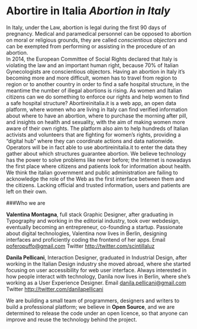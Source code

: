 Abortire in Italia *Abortion in Italy*
===

In Italy, under the Law, abortion is legal during the first 90 days of pregnancy. 
Medical and paramedical personnel can be opposed to abortion on moral or religious grounds, they are called *conscientious objectors* and can be exempted from performing or assisting in the procedure of an abortion.  
In 2014, the European Committee of Social Rights declared that Italy is violating the law and an important human right, because 70% of Italian Gynecologists are conscientious objectors. Having an abortion in Italy it’s becoming more and more difficult, women has to travel from region to region or to another country in order to find a safe hospital structure, in the meantime the number of illegal abortions is rising.
As women and Italian citizens can we do something to enforce our rights and help women to find a safe hospital structure?
Abortireinitalia.it is a web app, an open data platform, where women who are living in Italy can find verified information about where to have an abortion, where to purchase the morning after pill, and insights on health and sexuality, with the aim of making women more aware of their own rights.
The platform also aim to help hundreds of Italian activists and volunteers that are fighting for women’s rights, providing a “digital hub” where they can coordinate actions and data nationwide. Operators will be in fact able to use abortireinitalia.it to enter the data they gather about which structures guarantee abortion.
We believe technology has the power to solve problems like never before; the Internet is nowadays the first place where citizens and patients look for information about health. We think the italian government and public administration are failing to acknowledge the role of the Web as the first interface between them and the citizens. Lacking official and trusted information, users and patients are left on their own.

###Who we are

**Valentina Montagna**, full stack Graphic Designer, after graduating in Typography and working in the editorial industry, took over webdesign, eventually becoming an entrepreneur, co-founding a startup. Passionate about digital technologies, Valentina now lives in Berlin, designing interfaces and proficiently coding the frontend of her apps.
Email poferopuffo@gmail.com 
Twitter http://twitter.com/scintillaluz

**Danila Pellicani**, Interaction Designer, graduated in Industrial Design, after working in the Italian Design industry she moved abroad, where she started focusing on user accessibility for web user interface. Always interested in how people interact with technology, Danila now lives in Berlin, where she’s working as a User Experience Designer.
Email danila.pellicani@gmail.com
Twitter http://twitter.com/danilapellicani

We are building a small team of programmers, designers and writers to build a professional platform; we believe in **Open Source**, and we are determined to release the code under an open licence, so that anyone can improve and reuse the technology behind the project. 
